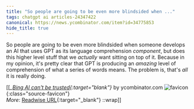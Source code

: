 ```yaml
---
title: "So people are going to be even more blindsided when ..."
tags: chatgpt ai articles-24347422
canonical: https://news.ycombinator.com/item?id=34775853
hide_title: true
---
```


So people are going to be even more blindsided when someone develops an AI that uses GPT as its language comprehension *component*, but does this higher level stuff that we *actually* want sitting on top of it. Because in my opinion, it's pretty clear that GPT is producing an *amazing* level of comprehension of what a series of words means. The problem is, that's *all* it is really doing.


[[<cite>_[Bing AI can't be trusted](https://news.ycombinator.com/item?id=34775853){:target="_blank"}_</cite> by ycombinator.com ![favicon](https://s2.googleusercontent.com/s2/favicons?domain=news.ycombinator.com){:class="source-favicon"}<br>
_More_: [Readwise URL](https://readwise.io/open/475475723){:target="_blank"}
::wrap]]
